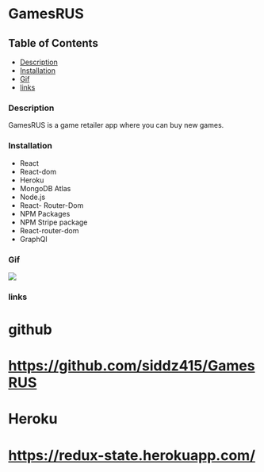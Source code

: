 # GamesRUS

## Table of Contents
* [Description](#description)
* [Installation](#installation)
* [Gif](#Gif)
* [links](#links)


### Description
GamesRUS is a game retailer app where you can buy new games.


### Installation
* React
* React-dom
* Heroku
* MongoDB Atlas
* Node.js
* React- Router-Dom
* NPM Packages
* NPM Stripe package
* React-router-dom
* GraphQl

### Gif
![](./Assets/22-state-homework-demo-01.gif)

### links
# github
# https://github.com/siddz415/GamesRUS

# Heroku
# https://redux-state.herokuapp.com/